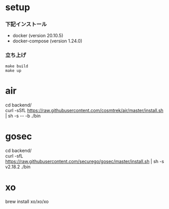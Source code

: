 # setup
### 下記インストール
- docker (version 20.10.5)
- docker-compose (version 1.24.0)
### 立ち上げ
```
make build
make up
```

# air
cd backend/   
curl -sSfL https://raw.githubusercontent.com/cosmtrek/air/master/install.sh | sh -s -- -b ./bin


# gosec
cd backend/   
curl -sfL https://raw.githubusercontent.com/securego/gosec/master/install.sh | sh -s v2.18.2 ./bin

# xo
brew install xo/xo/xo
